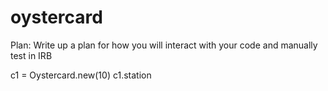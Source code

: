 # oystercard



Plan:
Write up a plan for how you will interact with your code and manually test in IRB

c1 = Oystercard.new(10)
c1.station
